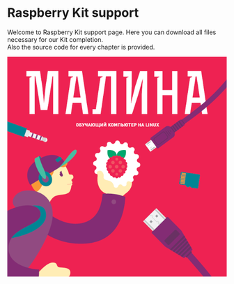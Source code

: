 # Raspberry Kit support
Welcome to Raspberry Kit support page. Here you can download all files necessary for our Kit completion.   
Also the source code for every chapter is provided.   

![Image](/images/titile.png)   

